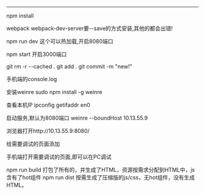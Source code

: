 
----------------
npm install

webpack
webpack-dev-server要--save的方式安装,其他的都会出错!

npm run dev  这个可以热加载,开启8080端口

npm start  开启3000端口


git rm -r --cached .
git add .
git commit -m "new!"

手机端的console.log

安装weinre
sudo npm install -g weinre

查看本机IP
ipconfig getifaddr en0

启动服务,默认为8080端口
weinre --boundHost 10.13.55.9

浏览器打开http://10.13.55.9:8080/

给需要调试的页面添加
<script src="http://10.13.55.9:8080/target/target-script-min.js#anonymous"></script>

手机端打开需要调试的页面,即可以在PC调试



npm run build 打包了所有的，并生成了HTML，资源按需求分配到HTML中，js含有了hot组件
npm run dist 按需生成了压缩版的js/css，无hot组件，没有生成HTML。

